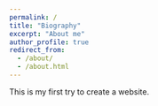 ```yaml
---
permalink: /
title: "Biography"
excerpt: "About me"
author_profile: true
redirect_from: 
  - /about/
  - /about.html
---
```


This is my first try to create a website. 
